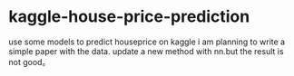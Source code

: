 # kaggle-house-price-prediction
use some models to predict houseprice on kaggle
i am planning to write a simple paper with the data.
update a new method with nn.but the result is not good。

